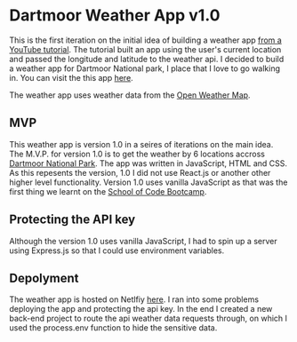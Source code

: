# Dartmoor Weather App v1.0
This is the first iteration on the initial idea of building a weather app [from a YouTube tutorial](https://www.youtube.com/watch?v=wPElVpR1rwA&list=PLx1f4RjA-BBn2NFhqVCWTfM7NFZ757LHh&index=1&t=1866s).
The tutorial built an app using the user's current location and passed the longitude and latitude to the weather api.
I decided to build a weather app for Dartmoor National park, I place that I love to go walking in. 
You can visit the this app [here](https://dartmoor-weather-appv1.netlify.app/).

The weather app uses weather data from the [Open Weather Map](https://openweathermap.org/api).

## MVP
This weather app is version 1.0 in a seires of iterations on the main idea. 
The M.V.P. for version 1.0 is to get the weather by 6 locations accross [Dartmoor National Park](https://www.dartmoor.gov.uk/).
The app was written in JavaScript, HTML and CSS. 
As this repesents the version, 1.0 I did not use React.js or another other higher level functionality.
Version 1.0 uses vanilla JavaScript as that was the first thing we learnt on the [School of Code Bootcamp](https://www.schoolofcode.co.uk/).

## Protecting the API key
Although the version 1.0 uses vanilla JavaScript, I had to spin up a server using Express.js so that I could use environment variables.

## Depolyment
The weather app is hosted on Netlfiy [here](https://dartmoor-weather-appv1.netlify.app/). I ran into some problems deploying the app and protecting the api key. In the end I created a new back-end project to route the api weather data requests through, on which I used the process.env function to hide the sensitive data.


